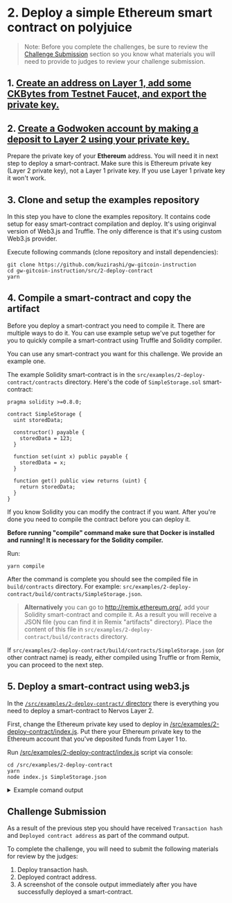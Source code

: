 # 2. Deploy a simple Ethereum smart contract on polyjuice

> Note: Before you complete the challenges, be sure to review the [Challenge Submission](#challenge-submission) section so you know what materials you will need to provide to judges to review your challenge submission.

## 1. [Create an address on Layer 1, add some CKBytes from Testnet Faucet, and export the private key.](../component-tutorials/10.setup.account.cli.md)
## 2. [Create a Godwoken account by making a deposit to Layer 2 using your private key.](../component-tutorials/11.layer2.deposit.md)

Prepare the private key of your **Ethereum** address. You will need it in next step to deploy a smart-contract. Make sure this is Ethereum private key (Layer 2 private key), not a Layer 1 private key. If you use Layer 1 private key it won't work.

## 3. Clone and setup the examples repository

In this step you have to clone the examples repository. It contains code setup for easy smart-contract compilation and deploy. It's using originval version of Web3.js and Truffle. The only difference is that it's using custom Web3.js provider.

Execute following commands (clone repository and install dependencies):

```
git clone https://github.com/kuzirashi/gw-gitcoin-instruction
cd gw-gitcoin-instruction/src/2-deploy-contract
yarn
```

## 4. Compile a smart-contract and copy the artifact

Before you deploy a smart-contract you need to compile it. There are multiple ways to do it. You can use example setup we've put together for you to quickly compile a smart-contract using Truffle and Solidity compiler.

You can use any smart-contract you want for this challenge. We provide an example one.

The example Solidity smart-contract is in the `src/examples/2-deploy-contract/contracts` directory. Here's the code of `SimpleStorage.sol` smart-contract:

``` solidity
pragma solidity >=0.8.0;

contract SimpleStorage {
  uint storedData;

  constructor() payable {
    storedData = 123;
  }

  function set(uint x) public payable {
    storedData = x;
  }

  function get() public view returns (uint) {
    return storedData;
  }
}
```

If you know Solidity you can modify the contract if you want. After you're done you need to compile the contract before you can deploy it.

**Before running "compile" command make sure that Docker is installed and running! It is necessary for the Solidity compiler.**

Run:

```
yarn compile
```

After the command is complete you should see the compiled file in `build/contracts` directory. For example: `src/examples/2-deploy-contract/build/contracts/SimpleStorage.json`.

> **Alternatively** you can go to http://remix.ethereum.org/, add your Solidity smart-contract and compile it. As a result you will receive a JSON file (you can find it in Remix "artifacts" directory). Place the content of this file in `src/examples/2-deploy-contract/build/contracts` directory.

If `src/examples/2-deploy-contract/build/contracts/SimpleStorage.json` (or other contract name) is ready, either compiled using Truffle or from Remix, you can proceed to the next step.

## 5. Deploy a smart-contract using web3.js

In the [`/src/examples/2-deploy-contract/` directory](/src/examples/2-deploy-contract/) there is everything you need to deploy a smart-contract to Nervos Layer 2. 

First, change the Ethereum private key used to deploy in [/src/examples/2-deploy-contract/index.js](/src/examples/2-deploy-contract/index.js). Put there your Ethereum private key to the Ethereum account that you've deposited funds from Layer 1 to.

Run [/src/examples/2-deploy-contract/index.js](/src/examples/2-deploy-contract/index.js) script via console:
```
cd /src/examples/2-deploy-contract
yarn
node index.js SimpleStorage.json
```

<details>
  <summary>Example comand output</summary>

```
➜ node index.js SimpleStorage.json
Deploying contract...
it is very dangerous to sign with private-key, please use it carefully and only use in test development!
keep waitting for tx_receipt..
...
Transaction hash: 0x77f9547b275a69f691b1a37ed2579fb63073a492fda9949c83cc0a2c658fff37
Deployed contract address: 0x1f6755d06b82881E7C4664918ADD59FEf0FB77f2
```
</details>

## Challenge Submission

As a result of the previous step you should have received `Transaction hash` and `Deployed contract address` as part of the command output.

To complete the challenge, you will need to submit the following materials for review by the judges:

1. Deploy transaction hash.
2. Deployed contract address.
3. A screenshot of the console output immediately after you have successfully deployed a smart-contract.

